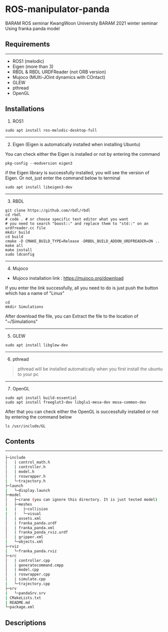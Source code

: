 # ROS-manipulator-panda
BARAM ROS seminar
KwangWoon University BARAM 2021 winter seminar Using franka panda model

## Requirements
-----------
* ROS1 (melodic)
* Eigen (more than 3)
* RBDL & RBDL URDFReader (not ORB version)
* Mujoco (MUlti-JOint dynamics with COntact)
* GLEW
* pthread
* OpenGL

## Installations

1. ROS1
```
sudo apt install ros-melodic-desktop-full
```
***
2. Eigen (Eigen is automatically installed when installing Ubuntu)

You can check either the Eigen is installed or not by entering the command
```
pkg-config --modversion eigen3
```
if the Eigen library is successfully installed, you will see the version of Eigen. Or not, just enter the command below to terminal
```
sudo apt install libeigen3-dev
```
***
3. RBDL
```
git clone https://github.com/rbdl/rbdl
cd rbdl
# code . # or choose specific text editor what you want
# you need to search "boost::" and replace them to "std::" on an urdfreader.cc file
mkdir build
cd build
cmake -D CMAKE_BUILD_TYPE=Release -DRBDL_BUILD_ADDON_URDFREADER=ON ..
make all
make install
sudo ldconfig
```
***
4. Mujoco

+ Mujoco installation link : <https://mujoco.org/download>

If you enter the link successfully, all you need to do is just push the button which has a name of "Linux"
```
cd
mkdir Simulations
```
After download the file, you can Extract the file to the location of "~/Simulations"
***
5. GLEW
```
sudo apt install libglew-dev
```
***
6. pthread
> pthread will be installed automatically when you first install the ubuntu to your pc
***
7. OpenGL
```
sudo apt install build-essential
sudo apt install freeglut3-dev libglu1-mesa-dev mesa-common-dev
```
After that you can check either the OpenGL is successfully installed or not by entering the command below
```
ls /usr/include/GL
```

## Contents
-----------

```sh
├─include
│   | control_math.h
│   | controller.h
│   | model.h
│   | roswrapper.h
|   └─trajectory.h
├─launch
|   └─display.launch
├─model
│   ├─crane (you can ignore this directory. It is just tested model)
│   ├─meshes
|   |   ├─collision
|   |   └─visual
│   | assets.xml
│   | franka_panda.urdf
│   | franka_panda.xml
│   | franka_panda_rviz.urdf
│   | gripper.xml
|   └─objects.xml
├─rviz
|   └─franka_panda.rviz
├─src
│   | controller.cpp
│   | generatecommand.cmpp
│   | model.cpp
│   | roswrapper.cpp
│   | simulate.cpp
|   └─trajectory.cpp
├─srv
|   └─pandaSrv.srv
| CMakeLists.txt
| README.md
└─package.xml
```

## Descriptions
